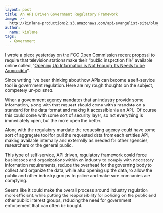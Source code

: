```yaml
---
layout: post
title: An API Driven Government Regulatory Framework
image: >-
  http://kinlane-productions2.s3.amazonaws.com/api-evangelist-site/blog/US-Capitol-Building.jpg
author:
  name: kinlane
tags:
  - Government
---
```

I wrote a piece yesterday on the FCC Open Commission recent proposal to require that television stations make their “public inspection file” available online called, “[Opening Up Information is Not Enough, Its Needs to be Accessible](/2011/11/02/opening-up-information-is-not-enough,-its-needs-to-be-accessible/ "Opening Up Information is Not Enough, It Needs to Be Open")”.

Since writing I’ve been thinking about how APIs can become a self-service tool in government regulation. Here are my rough thoughts on the subject, completely un-polished.

When a government agency mandates that an industry provide some information, along with that request should come with a mandate on a standard for the data format and making it accessible via an API.  Of course this could come with some sort of security layer, so not everything is immediately open, but the more open the better.

Along with the regulatory mandate the requesting agency could have some sort of aggregate tool for pull the requested data from each entities API, making available internally and externally as needed for other agencies, researchers or the general public.

This type of self-service, API driven, regulatory framework could force businesses and organizations within an industry to comply with necessary information requirements, reduce the overhead for the governing body to collect and organize the data, while also opening up the data, to allow the public and other industry groups to police and make sure companies are complying.

Seems like it could make the overall process around industry regulation more efficient, while putting the responsibility for policing on the public and other public interest groups, reducing the need for government enforcement that can often be bought.
